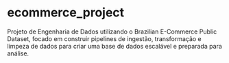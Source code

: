 # ecommerce_project
Projeto de Engenharia de Dados utilizando o Brazilian E-Commerce Public Dataset, focado em construir pipelines de ingestão, transformação e limpeza de dados para criar uma base de dados escalável e preparada para análise.
